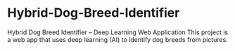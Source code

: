 # Hybrid-Dog-Breed-Identifier
Hybrid Dog Breed Identifier – Deep Learning Web Application  This project is a web app that uses deep learning (AI) to identify dog breeds from pictures.

